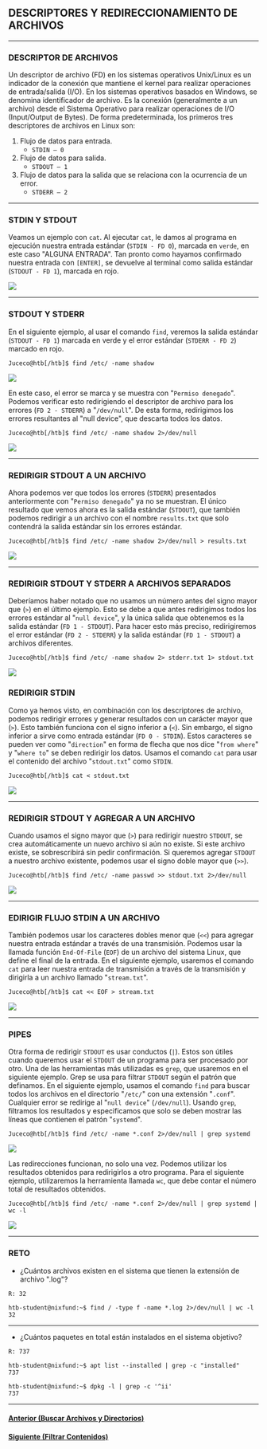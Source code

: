 ## DESCRIPTORES Y REDIRECCIONAMIENTO DE ARCHIVOS
___
### DESCRIPTOR DE ARCHIVOS

Un descriptor de archivo (FD) en los sistemas operativos Unix/Linux es un indicador de la conexión que mantiene el kernel para realizar operaciones de entrada/salida (I/O). En los sistemas operativos basados en Windows, se denomina identificador de archivo. Es la conexión (generalmente a un archivo) desde el Sistema Operativo para realizar operaciones de I/O (Input/Output de Bytes). De forma predeterminada, los primeros tres descriptores de archivos en Linux son:
1. Flujo de datos para entrada.
    + `STDIN – 0`
2. Flujo de datos para salida.
    + `STDOUT – 1`
3. Flujo de datos para la salida que se relaciona con la ocurrencia de un error. 
    + `STDERR – 2`
___

### STDIN Y STDOUT

Veamos un ejemplo con `cat`. Al ejecutar `cat`, le damos al programa en ejecución nuestra entrada estándar (`STDIN - FD 0`), marcada en `verde`, en este caso "ALGUNA ENTRADA". Tan pronto como hayamos confirmado nuestra entrada con `[ENTER]`, se devuelve al terminal como salida estándar (`STDOUT - FD 1`), marcada en rojo.

![](https://academy.hackthebox.com/storage/modules/18/find0.png)
___
### STDOUT Y STDERR

En el siguiente ejemplo, al usar el comando `find`, veremos la salida estándar (`STDOUT - FD 1`) marcada en verde y el error estándar (`STDERR - FD 2`) marcado en rojo.

~~~
Juceco@htb[/htb]$ find /etc/ -name shadow
~~~

![](https://academy.hackthebox.com/storage/modules/18/find1.png)

En este caso, el error se marca y se muestra con "`Permiso denegado`". Podemos verificar esto redirigiendo el descriptor de archivo para los errores (`FD 2 - STDERR`) a "`/dev/null`". De esta forma, redirigimos los errores resultantes al "null device", que descarta todos los datos.

~~~
Juceco@htb[/htb]$ find /etc/ -name shadow 2>/dev/null
~~~

![](https://academy.hackthebox.com/storage/modules/18/find2.png)
___
### REDIRIGIR STDOUT A UN ARCHIVO

Ahora podemos ver que todos los errores (`STDERR`) presentados anteriormente con "`Permiso denegado`" ya no se muestran. El único resultado que vemos ahora es la salida estándar (`STDOUT`), que también podemos redirigir a un archivo con el nombre `results.txt` que solo contendrá la salida estándar sin los errores estándar.

~~~
Juceco@htb[/htb]$ find /etc/ -name shadow 2>/dev/null > results.txt
~~~

![](https://academy.hackthebox.com/storage/modules/18/find3.png)
___
### REDIRIGIR STDOUT Y STDERR A ARCHIVOS SEPARADOS

Deberíamos haber notado que no usamos un número antes del signo mayor que (`>`) en el último ejemplo. Esto se debe a que antes redirigimos todos los errores estándar al "`null device`", y la única salida que obtenemos es la salida estándar (`FD 1 - STDOUT`). Para hacer esto más preciso, redirigiremos el error estándar (`FD 2 - STDERR`) y la salida estándar (`FD 1 - STDOUT`) a archivos diferentes.

~~~
Juceco@htb[/htb]$ find /etc/ -name shadow 2> stderr.txt 1> stdout.txt
~~~

![](https://academy.hackthebox.com/storage/modules/18/find4.png)

### REDIRIGIR STDIN

Como ya hemos visto, en combinación con los descriptores de archivo, podemos redirigir errores y generar resultados con un carácter mayor que (`>`). Esto también funciona con el signo inferior a (`<`). Sin embargo, el signo inferior a sirve como entrada estándar (`FD 0 - STDIN`). Estos caracteres se pueden ver como "`direction`" en forma de flecha que nos dice "`from where`" y "`where to`" se deben redirigir los datos. Usamos el comando `cat` para usar el contenido del archivo "`stdout.txt`" como `STDIN`.

~~~
Juceco@htb[/htb]$ cat < stdout.txt
~~~

![](https://academy.hackthebox.com/storage/modules/18/find5.png)
___
### REDIRIGIR STDOUT Y AGREGAR A UN ARCHIVO

Cuando usamos el signo mayor que (`>`) para redirigir nuestro `STDOUT`, se crea automáticamente un nuevo archivo si aún no existe. Si este archivo existe, se sobrescribirá sin pedir confirmación. Si queremos agregar `STDOUT` a nuestro archivo existente, podemos usar el signo doble mayor que (`>>`).

~~~
Juceco@htb[/htb]$ find /etc/ -name passwd >> stdout.txt 2>/dev/null
~~~

![](https://academy.hackthebox.com/storage/modules/18/find9.png)
___
### EDIRIGIR FLUJO STDIN A UN ARCHIVO

También podemos usar los caracteres dobles menor que (`<<`) para agregar nuestra entrada estándar a través de una transmisión. Podemos usar la llamada función `End-Of-File` (`EOF`) de un archivo del sistema Linux, que define el final de la entrada. En el siguiente ejemplo, usaremos el comando `cat` para leer nuestra entrada de transmisión a través de la transmisión y dirigirla a un archivo llamado "`stream.txt`".

~~~
Juceco@htb[/htb]$ cat << EOF > stream.txt
~~~

![](https://academy.hackthebox.com/storage/modules/18/find6.png)
___
### PIPES

Otra forma de redirigir `STDOUT` es usar conductos (`|`). Estos son útiles cuando queremos usar el `STDOUT` de un programa para ser procesado por otro. Una de las herramientas más utilizadas es `grep`, que usaremos en el siguiente ejemplo. Grep se usa para filtrar `STDOUT` según el patrón que definamos. En el siguiente ejemplo, usamos el comando `find` para buscar todos los archivos en el directorio "`/etc/`" con una extensión "`.conf`". Cualquier error se redirige al "`null device`" (`/dev/null`). Usando `grep`, filtramos los resultados y especificamos que solo se deben mostrar las líneas que contienen el patrón "`systemd`".

~~~
Juceco@htb[/htb]$ find /etc/ -name *.conf 2>/dev/null | grep systemd
~~~

![](https://academy.hackthebox.com/storage/modules/18/find7.png)

Las redirecciones funcionan, no solo una vez. Podemos utilizar los resultados obtenidos para redirigirlos a otro programa. Para el siguiente ejemplo, utilizaremos la herramienta llamada `wc`, que debe contar el número total de resultados obtenidos.

~~~
Juceco@htb[/htb]$ find /etc/ -name *.conf 2>/dev/null | grep systemd | wc -l
~~~

![](https://academy.hackthebox.com/storage/modules/18/find8.png)
___
### RETO

+ ¿Cuántos archivos existen en el sistema que tienen la extensión de archivo ".log"?

`R: 32` 

~~~
htb-student@nixfund:~$ find / -type f -name *.log 2>/dev/null | wc -l
32
~~~
___
+ ¿Cuántos paquetes en total están instalados en el sistema objetivo?

`R: 737`

~~~
htb-student@nixfund:~$ apt list --installed | grep -c "installed"
737
~~~

~~~
htb-student@nixfund:~$ dpkg -l | grep -c '^ii'
737
~~~
___
#### [Anterior (Buscar Archivos y Directorios)](https://github.com/jcca1992/INFOSEC/blob/main/Linux%20Fundamentals/Find-Files-Directories.md)
#### [Siguiente (Filtrar Contenidos)](https://github.com/jcca1992/INFOSEC/blob/main/Linux%20Fundamentals/Filter-Contents.md)